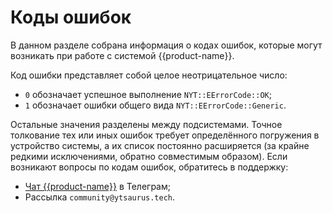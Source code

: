 # Коды ошибок

В данном разделе собрана информация о кодах ошибок, которые могут возникать при работе с системой {{product-name}}.

Код ошибки представляет собой целое неотрицательное число:

- `0` обозначает успешное выполнение `NYT::EErrorCode::OK`;
- `1` обозначает ошибки общего вида `NYT::EErrorCode::Generic`.

Остальные значения разделены между подсистемами. Точное толкование тех или иных ошибок требует определённого погружения в устройство системы, а их список постоянно расширяется (за крайне редкими исключениями, обратно совместимым образом). Если возникают вопросы по кодам ошибок, обратитесь в поддержку:
- [Чат {{product-name}}](https://t.me/ytsaurus_ru) в Телеграм;
- Рассылка `community@ytsaurus.tech`.
